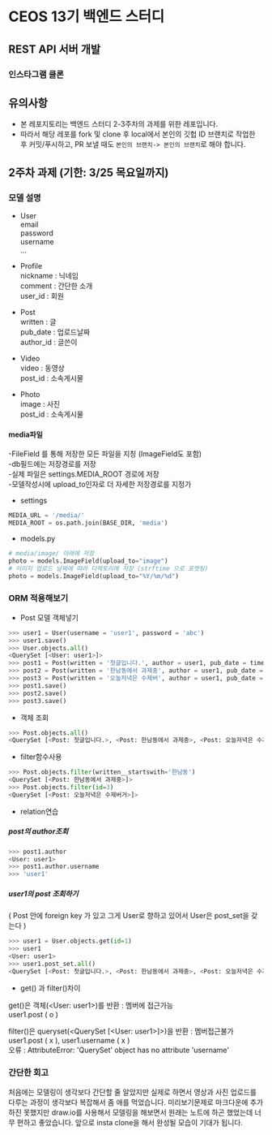 # CEOS 13기 백엔드 스터디
## REST API 서버 개발
### 인스타그램 클론

## 유의사항
* 본 레포지토리는 백엔드 스터디 2-3주차의 과제를 위한 레포입니다.
* 따라서 해당 레포를 fork 및 clone 후 local에서 본인의 깃헙 ID 브랜치로 작업한 후 커밋/푸시하고, PR 보낼 때도 `본인의 브랜치-> 본인의 브랜치`로 해야 합니다.

## 2주차 과제 (기한: 3/25 목요일까지)
### 모델 설명

* User  
email  
password  
username   
  ...  
  
  
* Profile  
nickname : 닉네임   
  comment  : 간단한 소개  
  user_id  : 회원  
     

* Post  
written : 글  
  pub_date : 업로드날짜   
  author_id : 글쓴이   
      

* Video  
video : 동영상  
  post_id : 소속게시물    
    
  
* Photo  
image : 사진   
  post_id : 소속게시물 

  
#### media파일
 -FileField 를 통해 저장한 모든 파일을 지칭 (ImageField도 포함)  
-db필드에는 저장경로를 저장  
-실제 파일은 settings.MEDIA_ROOT 경로에 저장  
-모델작성시에 upload_to인자로 더 자세한 저장경로를 지정가
- settings
~~~python
MEDIA_URL = '/media/'
MEDIA_ROOT = os.path.join(BASE_DIR, 'media')
~~~
- models.py
~~~python
# media/image/ 아래에 저장
photo = models.ImageField(upload_to="image")
# 이미지 업로드 날짜에 따라 디렉토리에 저장 (strftime 으로 포멧팅)
photo = models.ImageField(upload_to="%Y/%m/%d")
~~~



### ORM 적용해보기
* Post 모델 객체넣기 
~~~python
>>> user1 = User(username = 'user1', password = 'abc')
>>> user1.save()
>>> User.objects.all()
<QuerySet [<User: user1>]>
>>> post1 = Post(written = '첫글입니다.', author = user1, pub_date = timezone.now())
>>> post2 = Post(written = '한남동에서 과제중', author = user1, pub_date = timezone.now())
>>> post3 = Post(written = '오늘저녁은 수제버', author = user1, pub_date = timezone.now())
>>> post1.save()
>>> post2.save()
>>> post3.save()
~~~
* 객체 조회 
~~~python
>>> Post.objects.all()
<QuerySet [<Post: 첫글입니다.>, <Post: 한남동에서 과제중>, <Post: 오늘저녁은 수제버거>]>
~~~
* filter함수사용
~~~python
>>> Post.objects.filter(written__startswith='한남동')
<QuerySet [<Post: 한남동에서 과제중>]>
>>> Post.objects.filter(id=3)
<QuerySet [<Post: 오늘저녁은 수제버거>]>
~~~
* relation연습  

##### post의 author조회 
~~~python
>>> post1.author
<User: user1>
>>> post1.author.username
>>> 'user1'
~~~
##### user1의 post 조회하기   
( Post 안에 foreign key 가 있고 그게 User로 향하고 있어서 User은 post_set을 갖는다 )
~~~python
>>> user1 = User.objects.get(id=1)
>>> user1
<User: user1>
>>> user1.post_set.all()
<QuerySet [<Post: 첫글입니다.>, <Post: 한남동에서 과제중>, <Post: 오늘저녁은 수제버거>]>
~~~
* get() 과 filter()차이  

get()은 객체(<User: user1>)를 반환 : 멤버에 접근가능  
  user1.post ( o )  
  
filter()은 queryset(<QuerySet [<User: user1>]>)을 반환 : 멤버접근불가  
user1.post ( x ), user1.username ( x )  
오류 : AttributeError: 'QuerySet' object has no attribute 'username'

  


### 간단한 회고
처음에는 모델링이 생각보다 간단할 줄 알았지만 실제로 하면서 영상과 사진 업로드를 다루는 과정이 생각보다 복잡해서
좀 애를 먹었습니다. 미리보기문제로 마크다운에 추가하진 못했지만 draw.io를 사용해서 모델링을 해보면서 원래는 노트에 하곤 했었는데 너무 편하고
좋았습니다. 앞으로 insta clone을 해서 완성될 모습이 기대가 됩니다.
